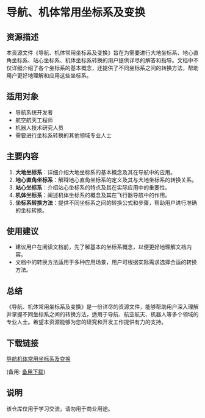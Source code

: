 # 导航、机体常用坐标系及变换

## 资源描述

本资源文件《导航、机体常用坐标系及变换》旨在为需要进行大地坐标系、地心直角坐标系、站心坐标系、机体坐标系转换的用户提供详尽的解答和指导。文档中不仅详细介绍了各个坐标系的基本概念，还提供了不同坐标系之间的转换方法，帮助用户更好地理解和应用这些坐标系。

## 适用对象

- 导航系统开发者
- 航空航天工程师
- 机器人技术研究人员
- 需要进行坐标系转换的其他领域专业人士

## 主要内容

1. **大地坐标系**：详细介绍大地坐标系的基本概念及其在导航中的应用。
2. **地心直角坐标系**：解释地心直角坐标系的定义及其与大地坐标系的转换关系。
3. **站心坐标系**：介绍站心坐标系的特点及其在实际应用中的重要性。
4. **机体坐标系**：阐述机体坐标系的概念及其在飞行器导航中的作用。
5. **坐标系转换方法**：提供不同坐标系之间的转换公式和步骤，帮助用户进行准确的坐标转换。

## 使用建议

- 建议用户在阅读文档前，先了解基本的坐标系概念，以便更好地理解文档内容。
- 文档中的转换方法适用于多种应用场景，用户可根据实际需求选择合适的转换方法。

## 总结

《导航、机体常用坐标系及变换》是一份详尽的资源文件，能够帮助用户深入理解并掌握不同坐标系之间的转换方法，适用于导航、航空航天、机器人等多个领域的专业人士。希望本资源能够为您的研究和开发工作提供有力的支持。

## 下载链接
[导航机体常用坐标系及变换](https://pan.quark.cn/s/92860a07524c) 

(备用: [备用下载](https://pan.baidu.com/s/1QwGGtJw4Nus_xQ8r-DO9aQ?pwd=1234))

## 说明

该仓库仅用于学习交流，请勿用于商业用途。
